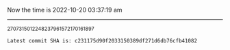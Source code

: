 Now the time is 2022-10-20 03:37:19 am

---

<small>2707315012248237961572170161897</small>

```txt
Latest commit SHA is: c231175d90f2033150389df271d6db76cfb41082
```

